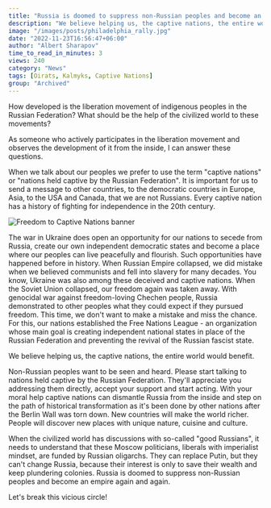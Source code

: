 ```yaml
---
title: "Russia is doomed to suppress non-Russian peoples and become an empire again and again"
description: "We believe helping us, the captive nations, the entire world would benefit."
image: "/images/posts/philadelphia_rally.jpg"
date: "2022-11-23T16:56:47+06:00"
author: "Albert Sharapov"
time_to_read_in_minutes: 3
views: 240
category: "News"
tags: [Oirats, Kalmyks, Captive Nations]
group: "Archived"
---
```

How developed is the liberation movement of indigenous peoples in the Russian Federation? What should be the help of the civilized world to these movements?

As someone who actively participates in the liberation movement and observes the development of it from the inside, I can answer these questions.

When we talk about our peoples we prefer to use the term "captive nations" or "nations held captive by the Russian Federation". It is important for us to send a message to other countries, to the democratic countries in Europe, Asia, to the USA and Canada, that we are not Russians. Every captive nation has a history of fighting for independence in the 20th century.

![Freedom to Captive Nations banner](/images/posts/philadelphia_rally.jpg)

The war in Ukraine does open an opportunity for our nations to secede from Russia, create our own independent democratic states and become a place where our peoples can live peacefully and flourish. Such opportunities have happened before in history. When Russian Empire collapsed, we did mistake when we believed communists and fell into slavery for many decades. You know, Ukraine was also among these deceived and captive nations. When the Soviet Union collapsed, our freedom again was taken away. With genocidal war against freedom-loving Chechen people, Russia demonstrated to other peoples what they could expect if they pursued freedom. This time, we don't want to make a mistake and miss the chance. For this, our nations established the Free Nations League - an organization whose main goal is creating independent national states in place of the Russian Federation and preventing the revival of the Russian fascist state.

We believe helping us, the captive nations, the entire world would benefit.

Non-Russian peoples want to be seen and heard. Please start talking to nations held captive by the Russian Federation. They'll appreciate you addressing them directly, accept your support and start acting. With your moral help captive nations can dismantle Russia from the inside and step on the path of historical transformation as it's been done by other nations after the Berlin Wall was torn down. New countries will make the world richer. People will discover new places with unique nature, cuisine and culture.

When the civilized world has discussions with so-called "good Russians", it needs to understand that these Moscow politicians, liberals with imperialist mindset, are funded by Russian oligarchs. They can replace Putin, but they can't change Russia, because their interest is only to save their wealth and keep plundering colonies. Russia is doomed to suppress non-Russian peoples and become an empire again and again.

Let's break this vicious circle!



